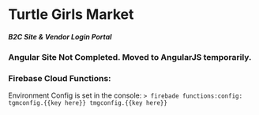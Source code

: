 # Turtle Girls Market
##### B2C Site & Vendor Login Portal

### Angular Site Not Completed. Moved to AngularJS temporarily. 

### Firebase Cloud Functions:

Environment Config is set in the console:
`> firebade functions:config: tgmconfig.{{key here}} tmgconfig.{{key here}}`
